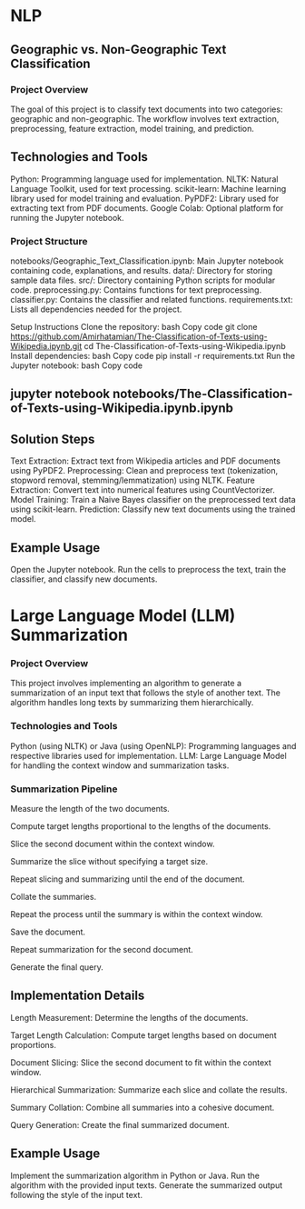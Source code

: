 # NLP
## Geographic vs. Non-Geographic Text Classification
### Project Overview
The goal of this project is to classify text documents into two categories: geographic and non-geographic. The workflow involves text extraction, preprocessing, feature extraction, model training, and prediction.

## Technologies and Tools

Python: Programming language used for implementation.
NLTK: Natural Language Toolkit, used for text processing.
scikit-learn: Machine learning library used for model training and evaluation.
PyPDF2: Library used for extracting text from PDF documents.
Google Colab: Optional platform for running the Jupyter notebook.

### Project Structure

notebooks/Geographic_Text_Classification.ipynb: Main Jupyter notebook containing code, explanations, and results.
data/: Directory for storing sample data files.
src/: Directory containing Python scripts for modular code.
preprocessing.py: Contains functions for text preprocessing.
classifier.py: Contains the classifier and related functions.
requirements.txt: Lists all dependencies needed for the project.

Setup Instructions
Clone the repository:
bash
Copy code
git clone https://github.com/Amirhatamian/The-Classification-of-Texts-using-Wikipedia.ipynb.git
cd The-Classification-of-Texts-using-Wikipedia.ipynb
Install dependencies:
bash
Copy code
pip install -r requirements.txt
Run the Jupyter notebook:
bash
Copy code
## jupyter notebook notebooks/The-Classification-of-Texts-using-Wikipedia.ipynb.ipynb

## Solution Steps

Text Extraction: Extract text from Wikipedia articles and PDF documents using PyPDF2.
Preprocessing: Clean and preprocess text (tokenization, stopword removal, stemming/lemmatization) using NLTK.
Feature Extraction: Convert text into numerical features using CountVectorizer.
Model Training: Train a Naive Bayes classifier on the preprocessed text data using scikit-learn.
Prediction: Classify new text documents using the trained model.

## Example Usage
Open the Jupyter notebook.
Run the cells to preprocess the text, train the classifier, and classify new documents.

# Large Language Model (LLM) Summarization
### Project Overview
This project involves implementing an algorithm to generate a summarization of an input text that follows the style of another text. The algorithm handles long texts by summarizing them hierarchically.

### Technologies and Tools

Python (using NLTK) or Java (using OpenNLP): Programming languages and respective libraries used for implementation.
LLM: Large Language Model for handling the context window and summarization tasks.

### Summarization Pipeline

Measure the length of the two documents.

Compute target lengths proportional to the lengths of the documents.

Slice the second document within the context window.

Summarize the slice without specifying a target size.

Repeat slicing and summarizing until the end of the document.

Collate the summaries.

Repeat the process until the summary is within the context window.

Save the document.

Repeat summarization for the second document.

Generate the final query.

## Implementation Details
Length Measurement: Determine the lengths of the documents.

Target Length Calculation: Compute target lengths based on document proportions.

Document Slicing: Slice the second document to fit within the context window.

Hierarchical Summarization: Summarize each slice and collate the results.

Summary Collation: Combine all summaries into a cohesive document.

Query Generation: Create the final summarized document.

## Example Usage
Implement the summarization algorithm in Python or Java.
Run the algorithm with the provided input texts.
Generate the summarized output following the style of the input text.
